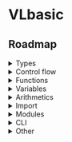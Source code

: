 # VLbasic

## Roadmap

<details>
<summary>Types</summary>

- [x] Number
- [x] Sting
- [x] Null
- [x] Boolean
- [x] List
  - [x] Set item
  - [x] Get item
- [x] Dictionaries
  - [x] Set item
  - [x] Get item

</details>

<details>
<summary>Control flow</summary>

- [x] If statements
  - [x] If
  - [x] Elseif
  - [x] Else
- [x] While loops
- [ ] For loops
- [ ] Break
- [ ] Continue
  
</details>

<details>
<summary>Functions</summary>

- [x] Function call
- [x] Function define
- [x] Return
- [x] Function context
- [x] Anonymous functions

</details>

<details>
<summary>Variables</summary>

- [x] Assign
- [x] Access
- [x] Set
- [x] Constants

</details>
  
<details>
<summary>Arithmetics</summary>

- [x] Addition
- [x] Subtraction
- [x] Multiplication
- [x] Division
- [x] Power
- [x] Modulus
- [x] Order of operations

</details>
  
<details>
<summary>Import</summary>

- [x] Circular import detection

</details>

<details>
<summary>Modules</summary>

- [ ] Built in
- [x] Creatable

</details>

<details>
<summary>CLI</summary>

- [x] Help
- [x] Run code
- [ ] Create file with boilerplate code
- [ ] Update CLI
- [ ] Modules
  - [ ] Install
  - [ ] Remove
  - [ ] Update
  - [ ] Create modules list

</details>

<details>
<summary>Other</summary>

- [ ] Docs
- [ ] VLB project folder structure

</details>
  
 


